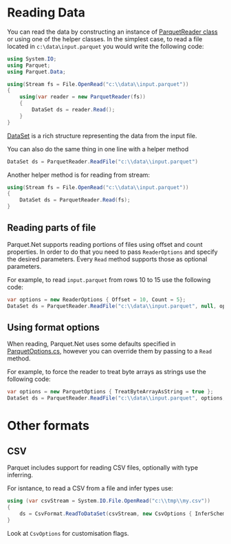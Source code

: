 # Reading Data

You can read the data by constructing an instance of [ParquetReader class](../src/Parquet/ParquetReader.cs) or using one of the helper classes. In the simplest case, to read a file located in `c:\data\input.parquet` you would write the following code:

```csharp
using System.IO;
using Parquet;
using Parquet.Data;

using(Stream fs = File.OpenRead("c:\\data\\input.parquet"))
{
	using(var reader = new ParquetReader(fs))
	{
		DataSet ds = reader.Read();
	}
}
```

[DataSet](../src/Parquet/Data/DataSet.cs) is a rich structure representing the data from the input file.

You can also do the same thing in one line with a helper method

```csharp
DataSet ds = ParquetReader.ReadFile("c:\\data\\input.parquet")
```

Another helper method is for reading from stream:

```csharp
using(Stream fs = File.OpenRead("c:\\data\\input.parquet"))
{
	DataSet ds = ParquetReader.Read(fs);
}
```

## Reading parts of file

Parquet.Net supports reading portions of files using offset and count properties. In order to do that you need to pass `ReaderOptions` and specify the desired parameters. Every `Read` method supports those as optional parameters. 

For example, to read `input.parquet` from rows 10 to 15 use the following code:

```csharp
var options = new ReaderOptions { Offset = 10, Count = 5};
DataSet ds = ParquetReader.ReadFile("c:\\data\\input.parquet", null, options);
```

## Using format options

When reading, Parquet.Net uses some defaults specified in [ParquetOptions.cs](../src/Parquet/ParquetOptions.cs), however you can override them by passing to a `Read` method.

For example, to force the reader to treat byte arrays as strings use the following code:

```csharp
var options = new ParquetOptions { TreatByteArrayAsString = true };
DataSet ds = ParquetReader.ReadFile("c:\\data\\input.parquet", options, null);
```

# Other formats

## CSV

Parquet includes support for reading CSV files, optionally with type inferring.

For isntance, to read a CSV from a file and infer types use:

```csharp
using (var csvStream = System.IO.File.OpenRead("c:\\tmp\\my.csv"))
{
	ds = CsvFormat.ReadToDataSet(csvStream, new CsvOptions { InferSchema = true, HasHeaders = true });
}

```

Look at `CsvOptions` for customisation flags.
